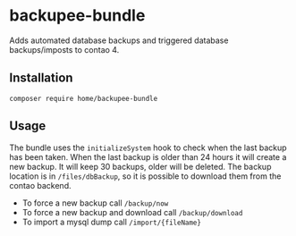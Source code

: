 # backupee-bundle

Adds automated database backups and triggered database backups/imposts to contao 4.

## Installation

```
composer require home/backupee-bundle
```

## Usage

The bundle uses the `initializeSystem` hook to check when the last backup has been taken.
When the last backup is older than 24 hours it will create a new backup.
It will keep 30 backups, older will be deleted.
The backup location is in `/files/dbBackup`, so it is possible to download them from the contao backend.

* To force a new backup call `/backup/now`
* To force a new backup and download call `/backup/download`
* To import a mysql dump call `/import/{fileName}`
